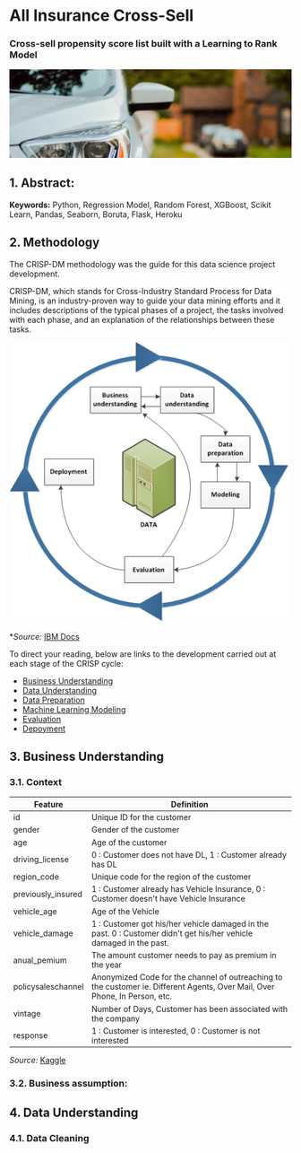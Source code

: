 # All Insurance Cross-Sell

### Cross-sell propensity score list built with a Learning to Rank Model

<img src="image/cover_insurance_all.png" width="1000">

## 1. Abstract:

<!-- This Data Science project was inspired by a challenge published on [kaggle](https://www.kaggle.com/c/rossmann-store-sales) and presents the construction of a Machine Learning algorithm to predict the 6-week sales of the Rossmann group, which is one of the largest drug store chains in Europe with around 56,200 employees and more than 4000 stores. 

To develop this sales projection, was used a dataset with information from 1115 stores, between 2013-01-01 and 2015-07-31. The trained Regression Algorithm reached 88% of MAPE (Mean Absolute Percentage Error) and the estimated result of the total sales for the period was $287.176.128,00. All the solution was developed with Python language and the complete code is available in this [notebook](https://github.com/vitorhmf/sales-predict/blob/main/notebooks/v07_sales_forecast_deploy.ipynb).

The solution was deployed at Heroku Cloud and the sales forecasts can be accessed through a Telegram bot available [here](https://t.me/vitorhmf_rossmann_bot).

<img src="img/bot_telegram.jpg" width="250"> -->

**Keywords:** Python, Regression Model, Random Forest, XGBoost, Scikit Learn, Pandas, Seaborn, Boruta, Flask, Heroku

## 2. Methodology

The CRISP-DM methodology was the guide for this data science project development. 

CRISP-DM, which stands for Cross-Industry Standard Process for Data Mining, is an industry-proven way to guide your data mining efforts and it includes descriptions of the typical phases of a project, the tasks involved with each phase, and an explanation of the relationships between these tasks.

<img src="image/crisp_process.jpg" width="500">

**Source:* [IBM Docs](https://www.ibm.com/docs/en/spss-modeler/18.2.0?topic=dm-crisp-help-overview)

To direct your reading, below are links to the development carried out at each stage of the CRISP cycle:

* [Business Understanding](https://github.com/vitorhmf/cross-sell#3-business-understanding)
* [Data Understanding](https://github.com/vitorhmf/cross-sell#4-data-understanding)
* [Data Preparation](https://github.com/vitorhmf/cross-sell#5-data-preparation)
* [Machine Learning Modeling](https://github.com/vitorhmf/cross-sell#6-machine-learning-modeling)
* [Evaluation](https://github.com/vitorhmf/cross-sell#7-evaluation)
* [Depoyment](https://github.com/vitorhmf/cross-sell#8-deployment)

## 3. Business Understanding

### 3.1. Context

<!-- Insurance All is a company that works with health insurance for its customers and now the product team is analyzing the possibility of offering a new product to its customers: auto insurance.

As with health insurance, customers of this new car insurance plan need to pay an amount annually to Insurance All to obtain an amount insured by the company, intended for the costs of an eventual accident or damage to the vehicle.

Insurance All surveyed 381,109 customers about their interest in joining a new auto insurance product last year. All customers showed interest or not in purchasing auto insurance and these responses were saved in a database along with other customer attributes.

The product team selected 127,000 new customers who did not respond to the survey to participate in a campaign, in which they will be offered the new auto insurance product. The offer will be made by the sales team through phone calls.

However, the sales team has the capacity to make 20,000 calls within the campaign period. -->

| Feature                | Definition                                                                                               |
|------------------------|----------------------------------------------------------------------------------------------------------|
| id                     | Unique ID for the customer                                                                               |
| gender                 | Gender of the customer                                                                                   |
| age                    | Age of the customer                                                                                      |
| driving_license        | 0 : Customer does not have DL, 1 : Customer already has DL                                               |
| region_code            | Unique code for the region of the customer                                                               |
| previously_insured     | 1 : Customer already has Vehicle Insurance, 0 : Customer doesn't have Vehicle Insurance                  |
| vehicle_age            | Age of the Vehicle                                                                                       |
| vehicle_damage         | 1 : Customer got his/her vehicle damaged in the past. 0 : Customer didn't get his/her vehicle damaged in the past. |
| anual_pemium           | The amount customer needs to pay as premium in the year                                                  |
| policysaleschannel     | Anonymized Code for the channel of outreaching to the customer ie. Different Agents, Over Mail, Over Phone, In Person, etc. |
| vintage                | Number of Days, Customer has been associated with the company                                            |
| response               | 1 : Customer is interested, 0 : Customer is not interested                                               |

*Source:* [Kaggle](https://www.kaggle.com/datasets/anmolkumar/health-insurance-cross-sell-prediction)


### 3.2. Business assumption: 
<!--
* Null values of competitor distance were replaced to 200.000 meters, assuming that there are no competitors.
* Days when the stores were closed, were not considered
* For the missing values in the "Competition Open Since" variable, the approximate year and month were defined as the value from the column Date. 
* The same was done for the variable "Promo 2 Since".

[Back to the top](https://github.com/vitorhmf/sales-predict#2-methodology)
-->
 
## 4. Data Understanding

### 4.1. Data Cleaning
<!--
To build an overview of the data, the following steps were performed:
* Change the columns name to sneak_case;
* Shows the data dimensions (rows and columns);
* Check and Fillout NA: for the missing values in the "Competition Open Since" variable, the approximate year and month were defined as the value from the column Date. The same was done for the variable "Promo 2 Since";
* Change types from float64 to int64;


### 4.2 Data Descriptive: 

A quick descriptive analysis of numerical and categorical variables was performed.
 
**Numerical Attributes:**

<img src="img/num_attributes.png" width="800">

**Categorical Attributes:**

<img src="img/cat_attributes.png" width="800">
 
### 4.3. Feature Engineering

Before performing the feature engineering, a mental map was created to evaluate the relationship between the sales phenomenon and the agents that act on it, as well as the attributes of each agent.

<img src="img/MindMapHypothesis.png" width="1000">

From this mental map, business hypotheses were created in order to develop the understanding of the case and raise new variables that are important to derive from the original dataset for the creation of the machine learning model.
 
In this step, the following features were created:
* Features derived from the Date variable: Year, Month, Day, Week of Year, Year Week. 
* Assortment: a = 'basic'; b = 'extra'; c = 'extended'
* State Holiday: a = 'public holiday; b = 'easter holiday'; c = 'christmas
* Other Features: “Competition Since” and “Promo Since”

### 4.4. Data Filtering

* Filtered the rows for open stores.
* Filtered the rows for sales greater than zero.
* Exclude columns already used to create new features.
* Exclude columns with a single value.

### 4.5. Exploratory Data Analysis

In the data exploration, univariate, bivariate and multivariate analyzes were performed. Of the business insights obtained in this phase, two stood out for presenting different results than expected:

**Stores with closer competitors sell more:**

<img src="img/competition_distance.png" width="800">

**Stores with longer promotions sell less:**

<img src="img/promo_time_week.png" width="800">

[Complete Notebook](https://github.com/vitorhmf/sales-predict/blob/main/notebooks/v02_sales_forecast_eda.ipynb) | [Back to the top](https://github.com/vitorhmf/sales-predict#2-methodology)
 
## 5. Data Preparation

* Standarditazion: not used because none of the variables showed a normal curve;
* Rescaling: in numerical variables, the MinMax Scaler and Robust Scaler methods were used to balance the range of each variable
* Encoding - applied to categorical variables
* Nature Transformation - for cyclic variables such as month, day and week a sine and cosine transformation was applied
* Feature Selection: the variables to be used in the machine learning model were selected using the Boruta algorithm

[Complete Notebook](https://github.com/vitorhmf/sales-predict/blob/main/notebooks/v04_sales_forecast_feature_selection.ipynb) | [Back to the top](https://github.com/vitorhmf/sales-predict#2-methodology)

## 6. Machine Learning Modeling

### 6.1. Comparative Model Performance (with Cross Validation)

<img src="img/Real Performance - Cross Validation.png" width="500">

The model chosen for the solution was XGBoost. Despite not having achieved the best result, it ended up being the best option when analyzing the cost/benefit of the solution.

### 6.2. Hyperparameter Fine Tunning

After performing the Fine Tunning process, the model reached a MAPE of 88%.

<img src="img/Hyperparameter Fine Tunning.png" width="500">

The parameters used to achieve these results were:

 * n_estimators: 3000
 * eta: 0.03
 * max_depth: 5
 * subsample: 0.7
 * colsample_bytree: 0.7
 * min_child_weight: 3

[Complete Notebook](https://github.com/vitorhmf/sales-predict/blob/main/notebooks/v06_sales_forecast_fine_tunning.ipynb) | [Back to the top](https://github.com/vitorhmf/sales-predict#2-methodology)

## 7. Evaluation

<img src="img/ml_evaluation.png" width= "1000">

[Complete Notebook](https://github.com/vitorhmf/sales-predict/blob/main/notebooks/v06_sales_forecast_fine_tunning.ipynb) | [Back to the top](https://github.com/vitorhmf/sales-predict#2-methodology)

## 8. Deployment

* **1. Telegram bot:** the bot receives the Telegram message, validates the information and forwards the data to the Handler API. The code was built using the Flask package and deployed on heroku cloud. [Here](https://github.com/vitorhmf/sales-predict/blob/main/rossmann-telegram-api/rossmann-bot.py) you can check the complete Telegram bot code.
* **2. Handler API:** this API receives the data from the bot, accesses the trained model and returns the prediction to the bot. The code was built using the Flask package and deployed on heroku cloud. [Here](https://github.com/vitorhmf/sales-predict/blob/main/api/handler.py) you can check the complete Handler API code.
* **3. Rossmann Class:** the Rossmann Class runs the developed machine learning model and returns with the requested sales forecast. [Here](https://github.com/vitorhmf/sales-predict/blob/main/api/rossmann/Rossmann.py) you can check the complete class code.

The final solution could be access [here](https://t.me/vitorhmf_rossmann_bot).

<img src="img/bot_telegram.jpg" width="250">


[Back to the top](https://github.com/vitorhmf/sales-predict#2-methodology)

## 9. Conclusion

### 9.1. Business Results

The total revenue forecast for the next 6 weeks is presented below, considering the worst and best scenario according to the model. And the detailed sales forecast by store can be consulted through a Telegram bot, available at this [link](https://t.me/vitorhmf_rossmann_bot).

<img src="img/final_result.png" width="300">

### 9.2. Next Steps

* Rerun the CRISP cycle to improve machine learning model results.
* Add new functionality in Telegram bot to improve user experience.

[Back to the top](https://github.com/vitorhmf/sales-predict#2-methodology)

## 10. References

* [IBM Docs](https://www.ibm.com/docs/en/spss-modeler/18.2.0?topic=dm-crisp-help-overview)
* [Kaggle](https://www.kaggle.com/datasets/anmolkumar/health-insurance-cross-sell-prediction)
* [Comunidade DS](https://www.comunidadedatascience.com/)
* [Docs do google script](https://core.telegram.org/bots/api)

[Back to the top](https://github.com/vitorhmf/sales-predict#2-methodology)

-->
